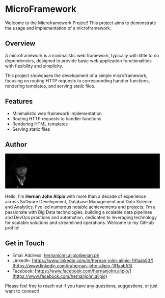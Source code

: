 # MicroFramework

Welcome to the Microframework Project! This project aims to demonstrate the usage and implementation of a microframework.

## Overview

A microframework is a minimalistic web framework, typically with little to no dependencies, designed to provide basic web application functionalities with flexibility and simplicity.

This project showcases the development of a simple microframework, focusing on routing HTTP requests to corresponding handler functions, rendering templates, and serving static files.

## Features

- Minimalistic web framework implementation
- Routing HTTP requests to handler functions
- Rendering HTML templates
- Serving static files

## Author


![Image Name](./profile.png)

Hello, I'm <b>Hernan John Alipio</b> with more than a decade of experience across Software Development, Database Management and Data Science and Analytics, I've led numerous notable achievements and projects. I'm a passionate with Big Data technologies, building a scalable data pipelines and DevOps practices and automation, dedicated to leveraging technology for scalable solutions and streamlined operations. Welcome to my GitHub profile!


## Get in Touch

- Email Address: [hernanjohn.alipio@enan.ph](mailto:hernanjohn.alipio@enan.ph)
- LinkedIn: [https://www.linkedin.com/in/hernan-john-alipio-191aab53/](https://www.linkedin.com/in/hernan-john-alipio-191aab53)
- Facebook: [https://www.facebook.com/hernanjohn.alipio/](https://www.facebook.com/hernanjohn.alipio)

Please feel free to reach out if you have any questions, suggestions, or just want to connect!
